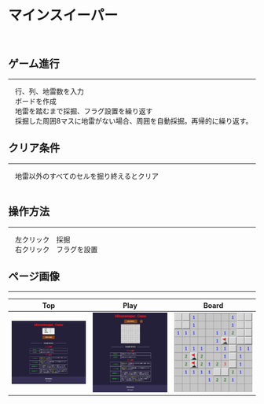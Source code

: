 # マインスイーパー<br><br>

## ゲーム進行
***
　行、列、地雷数を入力<br>
　ボードを作成<br>
　地雷を踏むまで採掘、フラグ設置を繰り返す<br>
　採掘した周囲8マスに地雷がない場合、周囲を自動採掘。再帰的に繰り返す。<br>
 
## クリア条件
***
　地雷以外のすべてのセルを掘り終えるとクリア<br><br>
 
 ## 操作方法
 ***
 　左クリック　採掘<br>
 　右クリック　フラグを設置<br>

## ページ画像
***
<table>
  <thead>
    <tr>
      <th>Top</th><th>Play</th><th>Board</th>
    </tr>
  </thead>
 <tr>
  <td><img width="300" src="./README_img/minesweeperTop.png"></td>
  <td><img width="300" src="./README_img/minesweeperPlay.png"></td>
  <td><img width="300" src="./README_img/minesweeperBoard.png"></td>
 </tr>
</table>

